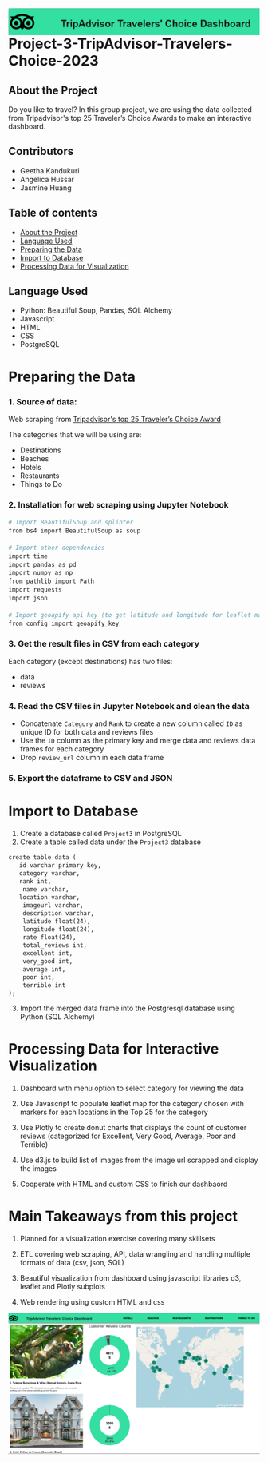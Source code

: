 <img align=left src="https://github.com/angelica3990/Project-3-TripAdvisor-Travelers-Choice-2023/blob/main/images/logoandtext.png">

# Project-3-TripAdvisor-Travelers-Choice-2023
## About the Project

Do you like to travel? In this group project, we are using the data collected from Tripadvisor's top 25 Traveler’s Choice Awards to make an interactive dashboard.


## Contributors
  
- Geetha Kandukuri
- Angelica Hussar
- Jasmine Huang

## Table of contents

- [About the Project](#about-the-project)
- [Language Used](#language-used)
- [Preparing the Data](#preparing-the-data)
- [Import to Database](#import-to-database)
- [Processing Data for Visualization](#processing-data-for-visualization)


## Language Used
* Python: Beautiful Soup, Pandas, SQL Alchemy
* Javascript
* HTML
* CSS
* PostgreSQL


# Preparing the Data

### 1. Source of data:

Web scraping from [Tripadvisor's top 25 Traveler’s Choice Award ]( https://www.tripadvisor.com/TravelersChoice)

The categories that we will be using are:
* Destinations
* Beaches
* Hotels
* Restaurants
* Things to Do

### 2. Installation for web scraping using Jupyter Notebook
```bash
# Import BeautifulSoup and splinter
from bs4 import BeautifulSoup as soup

# Import other dependencies
import time
import pandas as pd
import numpy as np
from pathlib import Path
import requests
import json

# Import geoapify api key (to get latitude and longitude for leaflet maps)
from config import geoapify_key
```

### 3. Get the result files in CSV from each category
Each category (except destinations) has two files: 

* data
* reviews
### 4. Read the CSV files in Jupyter Notebook and clean the data

* Concatenate `Category` and `Rank` to create a new column called `ID` as unique ID for both data and reviews files
* Use the `ID` column as the primary key and merge data and reviews data frames for each category
* Drop `review_url` column in each data frame

### 5. Export the dataframe to CSV and JSON


# Import to Database
1. Create a database called `Project3` in PostgreSQL
2. Create a table called data under the `Project3` database
```
create table data (
   id varchar primary key,
   category varchar,
   rank int,
    name varchar,
   location varchar,
    imageurl varchar,
    description varchar,
    latitude float(24),
    longitude float(24),
    rate float(24),
    total_reviews int,
    excellent int,
    very_good int,
    average int,
    poor int,
    terrible int
);
```

3. Import the merged data frame into the Postgresql database using Python (SQL Alchemy)



# Processing Data for Interactive Visualization

1. Dashboard with menu option to select category for viewing the data

2. Use Javascript to populate leaflet map for the category chosen with markers for each locations in the Top 25 for the category

3. Use Plotly to create donut charts that displays the count of customer reviews (categorized for Excellent, Very Good, Average, Poor and Terrible)

4. Use d3.js to build list of images from the image url scrapped and display the images

5. Cooperate with HTML and custom CSS to finish our dashbaord



# Main Takeaways from this project

1. Planned for a visualization exercise covering many skillsets

2. ETL covering web scraping, API, data wrangling and handling multiple formats of data (csv, json, SQL)

3. Beautiful visualization from dashboard using javascript libraries d3, leaflet and Plotly subplots

4. Web rendering using custom HTML and css

<img align=left src="https://github.com/angelica3990/Project-3-TripAdvisor-Travelers-Choice-2023/blob/main/images/dashboard.png">
